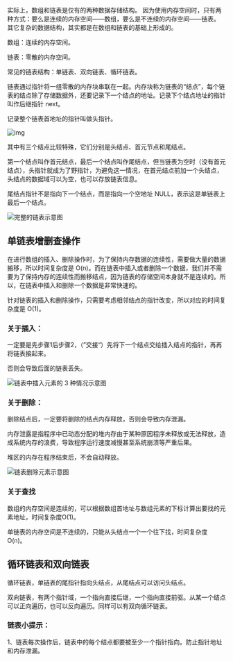 实际上，数组和链表是仅有的两种数据存储结构。 因为使用内存空间时，只有两种方式：要么是连续的内存空间——数组，要么是不连续的内存空间——链表。 其它复杂的数据结构，其实都是在数组和链表的基础上形成的。

数组：连续的内存空间。

链表：零散的内存空间。



常见的链表结构：单链表、双向链表、循环链表。

链表通过指针将一组零散的内存块串联在一起。内存块称为链表的“结点”，每个链表的结点除了存储数据外，还要记录下一个结点的地址。记录下个结点地址的指针叫作后继指针 next。

记录整个链表首地址的指针叫做头指针。

![img](https://static001.geekbang.org/resource/image/b9/eb/b93e7ade9bb927baad1348d9a806ddeb.jpg)

其中有三个结点比较特殊，它们分别是头结点、首元节点和尾结点。

第一个结点叫作首元结点，最后一个结点叫作尾结点，但当链表为空时（没有首元结点），头指针就成为了野指针，为避免这一情况，在首元结点前加一个头结点，头结点的数据域可以为空，也可以存放链表信息。

尾结点指针不是指向下一个结点，而是指向一个空地址 NULL，表示这是单链表上最后一个结点。

![完整的链表示意图](http://c.biancheng.net/uploads/allimg/190426/1G4211A5-4.gif)

## 单链表增删查操作

在进行数组的插入、删除操作时，为了保持内存数据的连续性，需要做大量的数据搬移，所以时间复杂度是 O(n)。而在链表中插入或者删除一个数据，我们并不需要为了保持内存的连续性而搬移结点，因为链表的存储空间本身就不是连续的。所以，在链表中插入和删除一个数据是非常快速的。

针对链表的插入和删除操作，只需要考虑相邻结点的指针改变，所以对应的时间复杂度是 O(1)。

### 关于插入：

一定要是先步骤1后步骤2，（”交接“）先将下一个结点交给插入结点的指针，再再将链表接起来。

否则会导致后面的链表丢失。

![链表中插入元素的 3 种情况示意图](http://c.biancheng.net/uploads/allimg/190426/1G513E01-0.gif)

### 关于删除：

删除结点后，一定要将删除的结点内存释放，否则会导致内存泄漏。

内存泄露是指程序中已动态分配的堆内存由于某种原因程序未释放或无法释放，造成系统内存的浪费，导致程序运行速度减慢甚至系统崩溃等严重后果。

堆区的内存在程序结束后，不会自动释放。



![链表删除元素示意图](http://c.biancheng.net/uploads/allimg/190426/1G5134J2-1.gif)

### 关于查找

数组的内存空间是连续的，可以根据数组首地址与数组元素的下标计算出要找的元素地址，时间复杂度O(1)。

单链表的内存空间是不连续的，只能从头结点一个一个往下找，时间复杂度O(n)。



## 循环链表和双向链表

循环链表，单链表的尾指针指向头结点，从尾结点可以访问头结点。

双向链表，有两个指针域，一个指向直接后继，一个指向直接前驱。从某一个结点可以正向遍历，也可以反向遍历。同样可以有双向循环链表。



### 链表小提示：

1、链表每次操作后，链表中的每个结点都要被至少一个指针指向。防止指针地址和内存泄漏。